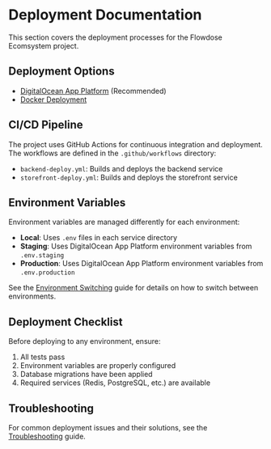# Deployment Documentation

This section covers the deployment processes for the Flowdose Ecomsystem project.

## Deployment Options

- [DigitalOcean App Platform](./digitalocean.md) (Recommended)
- [Docker Deployment](./docker.md)

## CI/CD Pipeline

The project uses GitHub Actions for continuous integration and deployment. The workflows are defined in the `.github/workflows` directory:

- `backend-deploy.yml`: Builds and deploys the backend service
- `storefront-deploy.yml`: Builds and deploys the storefront service

## Environment Variables

Environment variables are managed differently for each environment:

- **Local**: Uses `.env` files in each service directory
- **Staging**: Uses DigitalOcean App Platform environment variables from `.env.staging`
- **Production**: Uses DigitalOcean App Platform environment variables from `.env.production`

See the [Environment Switching](../environments/switching.md) guide for details on how to switch between environments.

## Deployment Checklist

Before deploying to any environment, ensure:

1. All tests pass
2. Environment variables are properly configured
3. Database migrations have been applied
4. Required services (Redis, PostgreSQL, etc.) are available

## Troubleshooting

For common deployment issues and their solutions, see the [Troubleshooting](./troubleshooting.md) guide. 